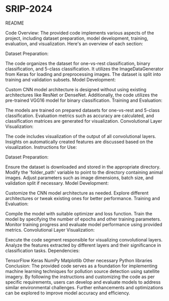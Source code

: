 # SRIP-2024

README

Code Overview:
The provided code implements various aspects of the project, including dataset preparation, model development, training, evaluation, and visualization. Here's an overview of each section:

Dataset Preparation:

The code organizes the dataset for one-vs-rest classification, binary classification, and 5-class classification.
It utilizes the ImageDataGenerator from Keras for loading and preprocessing images.
The dataset is split into training and validation subsets.
Model Development:

Custom CNN model architecture is designed without using existing architectures like ResNet or DenseNet.
Additionally, the code utilizes the pre-trained VGG16 model for binary classification.
Training and Evaluation:

The models are trained on prepared datasets for one-vs-rest and 5-class classification.
Evaluation metrics such as accuracy are calculated, and classification matrices are generated for visualization.
Convolutional Layer Visualization:

The code includes visualization of the output of all convolutional layers.
Insights on automatically created features are discussed based on the visualization.
Instructions for Use:

Dataset Preparation:

Ensure the dataset is downloaded and stored in the appropriate directory.
Modify the 'folder_path' variable to point to the directory containing animal images.
Adjust parameters such as image dimensions, batch size, and validation split if necessary.
Model Development:

Customize the CNN model architecture as needed.
Explore different architectures or tweak existing ones for better performance.
Training and Evaluation:

Compile the model with suitable optimizer and loss function.
Train the model by specifying the number of epochs and other training parameters.
Monitor training progress and evaluate model performance using provided metrics.
Convolutional Layer Visualization:

Execute the code segment responsible for visualizing convolutional layers.
Analyze the features extracted by different layers and their significance in classification tasks.
Dependencies:

TensorFlow
Keras
NumPy
Matplotlib
Other necessary Python libraries
Conclusion:
The provided code serves as a foundation for implementing machine learning techniques for pollution source detection using satellite imagery. By following the instructions and customizing the code as per specific requirements, users can develop and evaluate models to address similar environmental challenges. Further enhancements and optimizations can be explored to improve model accuracy and efficiency.
